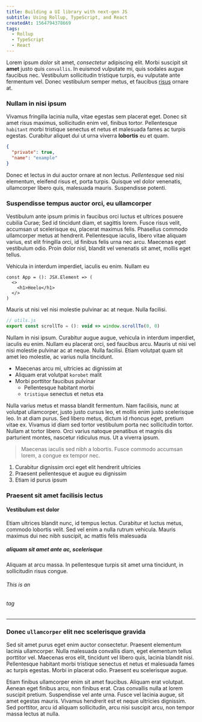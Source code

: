 ```yaml
---
title: Building a UI library with next-gen JS
subtitle: Using Rollup, TypeScript, and React
createdAt: 1564794378669
tags:
  - Rollup
  - TypeScript
  - React
---
```


Lorem ipsum _dolor_ sit amet, *consectetur* adipiscing elit. Morbi suscipit sit **amet** justo quis `convallis`. In euismod vulputate mi, quis sodales augue faucibus nec. Vestibulum sollicitudin tristique turpis, eu vulputate ante fermentum vel. Donec vestibulum semper metus, et faucibus [risus](https://google.com) ornare at.

### Nullam in nisi ipsum

Vivamus fringilla lacinia nulla, vitae egestas sem placerat eget. Donec sit amet risus maximus, sollicitudin enim vel, finibus tortor. Pellentesque `habitant` morbi tristique senectus et netus et malesuada fames ac turpis egestas. Curabitur aliquet dui ut urna viverra **lobortis** eu et quam.

```json
{
  "private": true,
  "name": "example"
}
```

Donec et lectus in dui auctor ornare at non lectus. _Pellentesque_ sed nisi elementum, eleifend risus et, porta turpis. Quisque vel dolor venenatis, ullamcorper libero quis, malesuada mauris. Suspendisse potenti.

### Suspendisse tempus auctor orci, eu ullamcorper

Vestibulum ante ipsum primis in faucibus orci luctus et ultrices posuere cubilia Curae; Sed id tincidunt diam, et sagittis lorem. Fusce risus velit, accumsan ut scelerisque eu, placerat maximus felis. Phasellus commodo ullamcorper metus at hendrerit. Pellentesque iaculis, libero vitae aliquam varius, est elit fringilla orci, id finibus felis urna nec arcu. Maecenas eget vestibulum odio. Proin dolor nisl, blandit vel venenatis sit amet, mollis eget tellus.

Vehicula in interdum imperdiet, iaculis eu enim. Nullam eu

```tsx
const App = (): JSX.Element => (
  <>
    <h1>Heelo</h1>
  </>
)
```

Mauris ut nisi vel nisi molestie pulvinar ac at neque. Nulla facilisi.

```js
// utils.js
export const scrollTo = (): void => window.scrollTo(0, 0)
```

Nullam in nisi ipsum. Curabitur augue augue, vehicula in interdum imperdiet, iaculis eu enim. Nullam eu placerat orci, sed faucibus arcu. Mauris ut nisi vel nisi molestie pulvinar ac at neque. Nulla facilisi. Etiam volutpat quam sit amet leo molestie, ac varius nulla tincidunt.

- Maecenas arcu mi, ultricies ac dignissim at
- Aliquam erat volutpat `korobet` malit
- Morbi porttitor faucibus pulvinar
  - Pellentesque habitant morbi
  - `tristique` senectus et netus eta

Nulla varius metus et massa blandit fermentum. Nam facilisis, nunc at volutpat ullamcorper, justo justo cursus leo, et mollis enim justo scelerisque leo. In at diam purus. Sed libero metus, dictum id rhoncus eget, pretium vitae ex. Vivamus id diam sed tortor vestibulum porta nec sollicitudin tortor. Nullam at tortor libero. Orci varius natoque penatibus et magnis dis parturient montes, nascetur ridiculus mus. Ut a viverra ipsum.

> Maecenas iaculis sed nibh a lobortis. Fusce commodo accumsan lorem, a congue ex tempor nec.

1. Curabitur dignissim orci eget elit hendrerit ultricies
2. Praesent pellentesque et augue eu dignissim
3. Etiam id purus ipsum

### Praesent sit amet facilisis lectus

#### Vestibulum est dolor

Etiam ultrices blandit nunc, id tempus lectus. Curabitur et luctus metus, commodo lobortis velit. Sed vel enim a nulla rutrum vehicula. Mauris maximus dui nec nibh suscipit, ac mattis felis malesuada

##### aliquam sit amet ante ac, scelerisque

Aliquam at arcu massa. In pellentesque turpis sit amet urna tincidunt, in sollicitudin risus congue.

###### This is an <h6> tag

---

### Donec `ullamcorper` elit nec scelerisque gravida

Sed sit amet purus eget enim auctor consectetur. Praesent elementum lacinia ullamcorper. Nulla malesuada convallis diam, eget elementum tellus porttitor vel. Maecenas eros elit, tincidunt vel libero quis, lacinia blandit nisi. Pellentesque habitant morbi tristique senectus et netus et malesuada fames ac turpis egestas. Morbi in placerat odio. Praesent eu scelerisque augue.

Etiam finibus ullamcorper enim sit amet faucibus. Aliquam erat volutpat. Aenean eget finibus arcu, non finibus erat. Cras convallis nulla at lorem suscipit pretium. Suspendisse vel ante urna. Fusce vel lacinia augue, sit amet egestas mauris. Vivamus hendrerit est et neque ultricies dignissim. Sed porttitor, arcu id aliquam sollicitudin, arcu nisi suscipit arcu, non tempor massa lectus at nulla.
